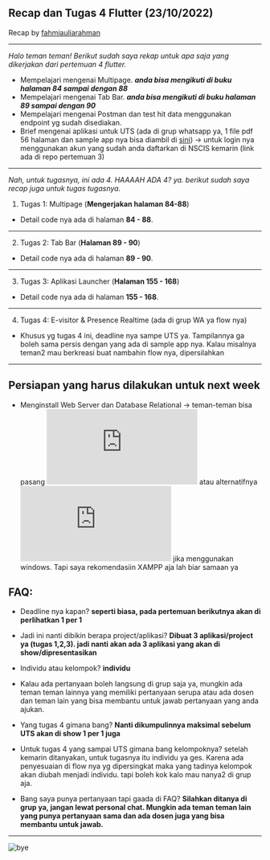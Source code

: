 ## Recap dan Tugas 4 Flutter (23/10/2022)

Recap by [fahmiauliarahman](https://github.com/fahmiauliarahman)

---

_Halo teman teman! Berikut sudah saya rekap untuk apa saja yang dikerjakan dari pertemuan 4 flutter._

- Mempelajari mengenai Multipage. **_anda bisa mengikuti di buku halaman 84 sampai dengan 88_**
- Mempelajari mengenai Tab Bar. **_anda bisa mengikuti di buku halaman 89 sampai dengan 90_**
- Mempelajari mengenai Postman dan test hit data menggunakan endpoint yg sudah disediakan.
- Brief mengenai aplikasi untuk UTS (ada di grup whatsapp ya, 1 file pdf 56 halaman dan sample app nya bisa diambil di [sini](https://drive.google.com/file/d/1B_q0uuWZ1ASH0S6U2OEH_D4hQevyRg5o/view?usp=sharing)) -> untuk login nya menggunakan akun yang sudah anda daftarkan di NSCIS kemarin (link ada di repo pertemuan 3)

---

_Nah, untuk tugasnya, ini ada 4. HAAAAH ADA 4? ya. berikut sudah saya recap juga untuk tugas tugasnya._

1. Tugas 1: Multipage (**Mengerjakan halaman 84-88**)

- Detail code nya ada di halaman **84 - 88**.

---

2. Tugas 2: Tab Bar (**Halaman 89 - 90**)

- Detail code nya ada di halaman **89 - 90**.

---

3. Tugas 3: Aplikasi Launcher (**Halaman 155 - 168**)

- Detail code nya ada di halaman **155 - 168**.

---

4. Tugas 4: E-visitor & Presence Realtime (ada di grup WA ya flow nya)

- Khusus yg tugas 4 ini, deadline nya sampe UTS ya. Tampilannya ga boleh sama persis dengan yang ada di sample app nya. Kalau misalnya teman2 mau berkreasi buat nambahin flow nya, dipersilahkan

---

## Persiapan yang harus dilakukan untuk next week

- Menginstall Web Server dan Database Relational -> teman-teman bisa pasang ![XAMPP](https://www.apachefriends.org/download.html) atau alternatifnya ![Laragon](https://laragon.org/download/index.html) jika menggunakan windows. Tapi saya rekomendasiin XAMPP aja lah biar samaan ya

## FAQ:

- Deadline nya kapan? **seperti biasa, pada pertemuan berikutnya akan di perlihatkan 1 per 1**
- Jadi ini nanti dibikin berapa project/aplikasi? **Dibuat 3 aplikasi/project ya (tugas 1,2,3). jadi nanti akan ada 3 aplikasi yang akan di show/dipresentasikan**
- Individu atau kelompok? **individu**
- Kalau ada pertanyaan boleh langsung di grup saja ya, mungkin ada teman teman lainnya yang memiliki pertanyaan serupa atau ada dosen dan teman lain yang bisa membantu untuk jawab pertanyaan yang anda ajukan.

- Yang tugas 4 gimana bang? **Nanti dikumpulinnya maksimal sebelum UTS akan di show 1 per 1 juga**
- Untuk tugas 4 yang sampai UTS gimana bang kelompoknya? setelah kemarin ditanyakan, untuk tugasnya itu individu ya ges. Karena ada penyesuaian di flow nya yg dipersingkat maka yang tadinya kelompok akan diubah menjadi individu. tapi boleh kok kalo mau nanya2 di grup aja.

- Bang saya punya pertanyaan tapi gaada di FAQ? **Silahkan ditanya di grup ya, jangan lewat personal chat. Mungkin ada teman teman lain yang punya pertanyaan sama dan ada dosen juga yang bisa membantu untuk jawab.**

---

![bye](https://media.tenor.com/wJ1f-nu2nggAAAAi/wave-bye.gif)
